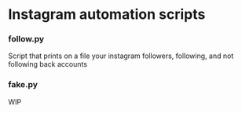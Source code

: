 # Instagram automation scripts


### follow.py
  Script that prints on a file your instagram followers, following, and not following back accounts

### fake.py
  WIP
